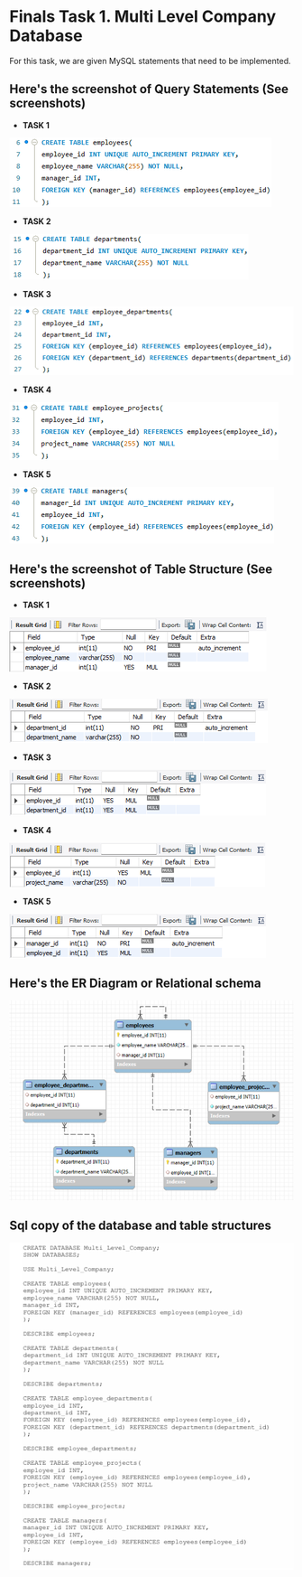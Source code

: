 # Finals Task 1. Multi Level Company Database 
For this task, we are given MySQL statements that need to be implemented.
## Here's the screenshot of Query Statements (See screenshots)
- **TASK 1**

![Sample Output](images/QS_TASK1.png)
- **TASK 2**

![Sample Output](images/QS_TASK2.png)
- **TASK 3**

![Sample Output](images/QS_TASK3.png)
- **TASK 4**

![Sample Output](images/QS_TASK4.png)
- **TASK 5**

![Sample Output](images/QS_TASK5.png)
## Here's the screenshot of Table Structure (See screenshots)
- **TASK 1**

![Sample Output](images/TS_TASK1.png)
- **TASK 2**

![Sample Output](images/TS_TASK2.png)
- **TASK 3**
  
![Sample Output](images/TS_TASK3.png)
- **TASK 4**

![Sample Output](images/TS_TASK4.png)
- **TASK 5**

![Sample Output](images/TS_TASK5.png)
## Here's the ER Diagram or Relational schema 
![Sample Output](images/ERD.png)
## Sql copy of the database and table structures
![SQL COPY](images/SQL_COPY.png)
